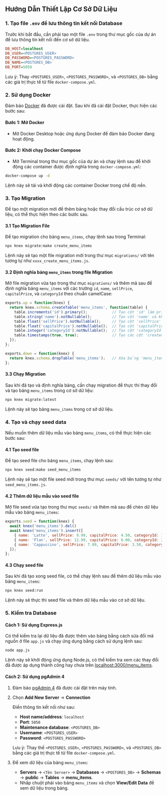 ## Hướng Dẫn Thiết Lập Cơ Sở Dữ Liệu

### 1. Tạo file `.env` để lưu thông tin kết nối Database

Trước khi bắt đầu, cần phải tạo một file `.env` trong thư mục gốc của dự án để lưu thông tin kết nối đến cơ sở dữ liệu.

```ini
DB_HOST=localhost
DB_USER=<POSTGRES_USER>
DB_PASSWORD=<POSTGRES_PASSWORD>
DB_NAME=<POSTGRES_DB>
DB_PORT=5050
```

Lưu ý: Thay `<POSTGRES_USER>`, `<POSTGRES_PASSWORD>`, và `<POSTGRES_DB>` bằng các giá trị thực tế từ file `docker-compose.yml`.

### 2. Sử dụng Docker

Đảm bảo [Docker](https://docs.docker.com/desktop/setup/install/windows-install/) đã được cài đặt. Sau khi đã cài đặt Docker, thực hiện các bước sau:

#### Bước 1: Mở Docker
- Mở Docker Desktop hoặc ứng dụng Docker để đảm bảo Docker đang hoạt động.

#### Bước 2: Khởi chạy Docker Compose
- Mở Terminal trong thư mục gốc của dự án và chạy lệnh sau để khởi động các container được định nghĩa trong `docker-compose.yml`:

```bash
docker-compose up -d
```

Lệnh này sẽ tải và khởi động các container Docker trong chế độ nền.

### 3. Tạo Migration

Để tạo một migration mới để thêm bảng hoặc thay đổi cấu trúc cơ sở dữ liệu, có thể thực hiện theo các bước sau.

#### 3.1 Tạo Migration File

Để tạo migration cho bảng `menu_items`, chạy lệnh sau trong Terminal:

```bash
npx knex migrate:make create_menu_items
```

Lệnh này sẽ tạo một file migration mới trong thư mục `migrations/` với tên tương tự như `xxxx_create_menu_items.js`.

#### 3.2 Định nghĩa bảng `menu_items` trong file Migration

Mở file migration vừa tạo trong thư mục `migrations/` và thêm mã sau để định nghĩa bảng `menu_items` với các trường `id`, `name`, `sellPrice`, `capitalPrice`, và `categoryId` theo chuẩn camelCase:

```js
exports.up = function(knex) {
  return knex.schema.createTable('menu_items', function(table) {
    table.increments('id').primary();           // Tạo cột 'id' làm primary key
    table.string('name').notNullable();         // Tạo cột 'name' và không cho phép giá trị null
    table.float('sellPrice').notNullable();     // Tạo cột 'sellPrice' và không cho phép giá trị null
    table.float('capitalPrice').notNullable();  // Tạo cột 'capitalPrice' và không cho phép giá trị null
    table.integer('categoryId').notNullable();  // Tạo cột 'categoryId' và không cho phép giá trị null
    table.timestamps(true, true);               // Tạo các cột 'created_at' và 'updated_at'
  });
};

exports.down = function(knex) {
  return knex.schema.dropTable('menu_items');   // Xóa bảng 'menu_items' nếu rollback
};
```

#### 3.3 Chạy Migration

Sau khi đã tạo và định nghĩa bảng, cần chạy migration để thực thi thay đổi và tạo bảng `menu_items` trong cơ sở dữ liệu:

```bash
npx knex migrate:latest
```

Lệnh này sẽ tạo bảng `menu_items` trong cơ sở dữ liệu.

### 4. Tạo và chạy seed data

Nếu muốn thêm dữ liệu mẫu vào bảng `menu_items`, có thể thực hiện các bước sau:

#### 4.1 Tạo seed file

Để tạo seed file cho bảng `menu_items`, chạy lệnh sau:

```bash
npx knex seed:make seed_menu_items
```

Lệnh này sẽ tạo một file seed mới trong thư mục `seeds/` với tên tương tự như `seed_menu_items.js`.

#### 4.2 Thêm dữ liệu mẫu vào seed file

Mở file seed vừa tạo trong thư mục `seeds/` và thêm mã sau để chèn dữ liệu mẫu vào bảng `menu_items`:

```js
exports.seed = function(knex) {
  await knex('menu_items').del()
  await knex('menu_items').insert([
    { name: 'Latte', sellPrice: 9.99, capitalPrice: 4.50, categoryId: 1 },
    { name: 'Flan', sellPrice: 12.99, capitalPrice: 6.00, categoryId: 2 },
    { name: 'Cappuccino', sellPrice: 7.99, capitalPrice: 3.50, categoryId: 1 },
  ]);
};
```

#### 4.3 Chạy seed file

Sau khi đã tạo xong seed file, có thể chạy lệnh sau để thêm dữ liệu mẫu vào bảng `menu_items`:

```bash
npx knex seed:run
```

Lệnh này sẽ thực thi seed file và thêm dữ liệu mẫu vào cơ sở dữ liệu.



### 5. Kiểm tra Database

#### Cách 1: Sử dụng Express.js

Có thể kiểm tra lại dữ liệu đã được thêm vào bảng bằng cách sửa đổi mã nguồn ở file `app.js` và chạy ứng dụng bằng cách sử dụng lệnh sau:

```bash
node app.js
```

Lệnh này sẽ khởi động ứng dụng Node.js, có thể kiểm tra xem các thay đổi đã được áp dụng thành công hay chưa trên [localhost:3000/menu_items](localhost:3000/menu_items).

#### Cách 2: Sử dụng pgAdmin 4

1. Đảm bảo [pgAdmin 4](https://www.postgresql.org/download/windows/) đã được cài đặt trên máy tính.

2. Chọn **Add New Server** -> **Connection**

   Điền thông tin kết nối như sau:
    - **Host name/address**: `localhost`
    - **Port**: `5050`
    - **Maintenance database**: `<POSTGRES_DB>`
    - **Username**: `<POSTGRES_USER>`
    - **Password**: `<POSTGRES_PASSWORD>`

    Lưu ý: Thay thế `<POSTGRES_USER>`, `<POSTGRES_PASSWORD>`, và `<POSTGRES_DB>` bằng các giá trị thực tế từ file `docker-compose.yml`.

4. Để xem dữ liệu của bảng `menu_items`:
    - **Servers** -> `<Tên Server>` -> **Databases** -> `<POSTGRES_DB>` -> **Schemas** -> **public** -> **Tables** -> **menu_items**.
    - Nhấp chuột phải vào bảng `menu_items` và chọn **View/Edit Data** để xem dữ liệu trong bảng.
